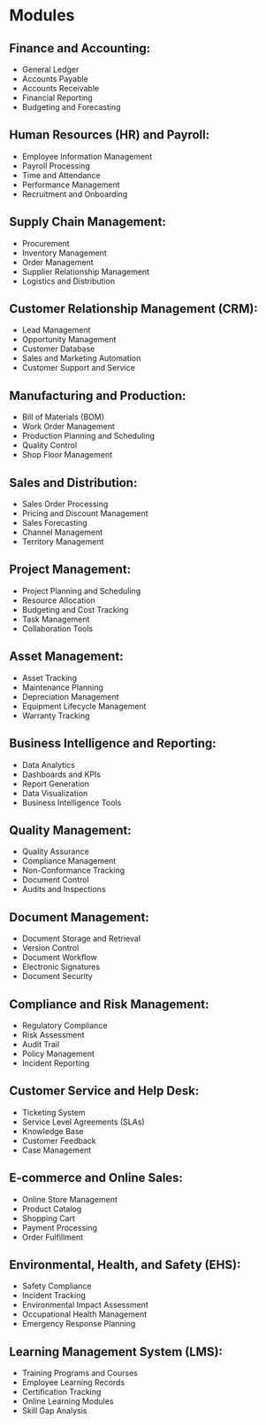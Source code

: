 # Modules

## Finance and Accounting:

* General Ledger
* Accounts Payable
* Accounts Receivable
* Financial Reporting
* Budgeting and Forecasting

## Human Resources (HR) and Payroll:

* Employee Information Management
* Payroll Processing
* Time and Attendance
* Performance Management
* Recruitment and Onboarding

## Supply Chain Management:

* Procurement
* Inventory Management
* Order Management
* Supplier Relationship Management
* Logistics and Distribution

## Customer Relationship Management (CRM):

* Lead Management
* Opportunity Management
* Customer Database
* Sales and Marketing Automation
* Customer Support and Service

## Manufacturing and Production:

* Bill of Materials (BOM)
* Work Order Management
* Production Planning and Scheduling
* Quality Control
* Shop Floor Management

## Sales and Distribution:

* Sales Order Processing
* Pricing and Discount Management
* Sales Forecasting
* Channel Management
* Territory Management

## Project Management:

* Project Planning and Scheduling
* Resource Allocation
* Budgeting and Cost Tracking
* Task Management
* Collaboration Tools

## Asset Management:

* Asset Tracking
* Maintenance Planning
* Depreciation Management
* Equipment Lifecycle Management
* Warranty Tracking

## Business Intelligence and Reporting:

* Data Analytics
* Dashboards and KPIs
* Report Generation
* Data Visualization
* Business Intelligence Tools

## Quality Management:

* Quality Assurance
* Compliance Management
* Non-Conformance Tracking
* Document Control
* Audits and Inspections

## Document Management:

* Document Storage and Retrieval
* Version Control
* Document Workflow
* Electronic Signatures
* Document Security

## Compliance and Risk Management:

* Regulatory Compliance
* Risk Assessment
* Audit Trail
* Policy Management
* Incident Reporting

## Customer Service and Help Desk:

* Ticketing System
* Service Level Agreements (SLAs)
* Knowledge Base
* Customer Feedback
* Case Management

## E-commerce and Online Sales:

* Online Store Management
* Product Catalog
* Shopping Cart
* Payment Processing
* Order Fulfillment

## Environmental, Health, and Safety (EHS):

* Safety Compliance
* Incident Tracking
* Environmental Impact Assessment
* Occupational Health Management
* Emergency Response Planning

## Learning Management System (LMS):

* Training Programs and Courses
* Employee Learning Records
* Certification Tracking
* Online Learning Modules
* Skill Gap Analysis